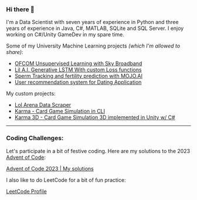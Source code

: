 ### Hi there 👋

I'm a Data Scientist with seven years of experience in Python and three years of experience in Java, C#, MATLAB, SQLite and SQL Server.
I enjoy working on C#/Unity GameDev in my spare time.

Some of my University Machine Learning projects _(which I'm allowed to share)_: 

- [OFCOM Unsupervised Learning with Sky Broadband](https://github.com/MikeMNelhams/SkyBroadbandProject)
- [Lil A.I. Generative LSTM With custom Loss functions](https://github.com/MikeMNelhams/Lil-A.I.-Approaches-to-Rap-Lyric-Generation)
- [Sperm Tracking and fertility prediction with MOJO.AI](https://github.com/MikeMNelhams/SpermTracking)
- [User recommendation system for Dating Application](https://github.com/MikeMNelhams/Recommender-System-for-User-User-Ratings)

My custom projects:
- [Lol Arena Data Scraper](https://github.com/MikeMNelhams/LoL_ArenaDataScraper)
- [Karma - Card Game Simulation in CLI](https://github.com/MikeMNelhams/Karma)
- [Karma 3D - Card Game Simulation 3D implemented in Unity w/ C#](https://github.com/MikeMNelhams/Karma---Unity)
  
---

### Coding Challenges:

Let's participate in a bit of festive coding. Here are my solutions to the 2023 [Advent of Code](https://adventofcode.com/2023):

[Advent of Code 2023 | My solutions](https://github.com/MikeMNelhams/Advent-of-Code-2023)

I also like to do LeetCode for a bit of fun practice:

[LeetCode Profile](https://leetcode.com/MikeMNelhams/)
